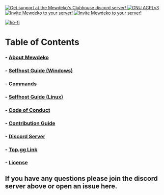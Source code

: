 <a href="https://discord.gg/mewdeko">
        <img src="https://discordapp.com/api/guilds/843489716674494475/widget.png" alt="Get support at the Mewdeko's Clubhouse discord server!">
    </a>
    <a href="https://opensource.org/licenses/AGPL-3.0">
        <img src="https://img.shields.io/badge/license-AGPLv3-pink" alt="GNU AGPLv3">
    </a>
    <a href="https://discord.com/oauth2/authorize?client_id=752236274261426212&scope=bot&permissions=66186303">
        <img src="https://img.shields.io/badge/discord-add%20mewdeko!-pink" alt="Invite Mewdeko to your server!">
    </a>
    <a href="https://top.gg/bot/752236274261426212">
        <img src="https://img.shields.io/badge/top.gg-mewdeko%20nya~-pink" alt="Invite Mewdeko to your server!">
</a>

[![ko-fi](https://ko-fi.com/img/githubbutton_sm.svg)](https://ko-fi.com/B0B03QN1K)

# Table of Contents

### - [About Mewdeko](About-Mewdeko.md)

### - [Selfhost Guide (Windows)](Selfhost-Windows.md)

### - [Commands](https://mewdeko.tech/commands)

### - [Selfhost Guide (Linux)](Selfhost-Linux.md)

### - [Code of Conduct](CODE_OF_CONDUCT.md)

### - [Contribution Guide](CONTRIBUTING.md)

### - [Discord Server](https://discord.gg/mewdeko)

### - [Top.gg Link](https://top.gg/bot/752236274261426212)

### - [License](LICENSE.md)

## If you have any questions please join the discord server above or open an issue here.
